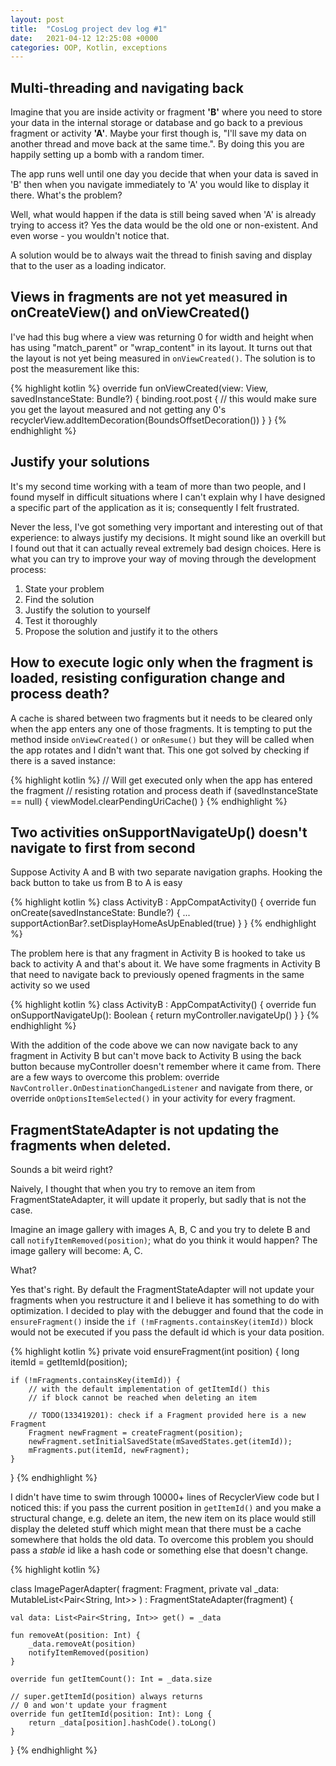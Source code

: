 ```yaml
---
layout: post
title:  "CosLog project dev log #1"
date:   2021-04-12 12:25:08 +0000
categories: OOP, Kotlin, exceptions
--- 
```



## Multi-threading and navigating back

Imagine that you are inside activity or fragment <b>'B'</b> where you need to store your data in the internal storage or database and go back to a previous fragment or activity <b>'A'</b>. Maybe your first though is, "I'll save my data on another thread and move back at the same time.". By doing this you are happily setting up a bomb with a random timer.

The app runs well until one day you decide that when your data is saved in 'B' then when you navigate immediately to 'A' you would like to display it there. What's the problem?

Well, what would happen if the data is still being saved when 'A' is already trying to access it? Yes the data would be the old one or non-existent. And even worse - you wouldn't notice that.

A solution would be to always wait the thread to finish saving and display that to the user as a loading indicator.

## Views in fragments are not yet measured in onCreateView() and onViewCreated()

I've had this bug where a view was returning 0 for width and height when has using "match_parent" or "wrap_content" in its layout.
It turns out that the layout is not yet being measured in `onViewCreated()`. The solution is to post the measurement like this:

{% highlight kotlin %}
override fun onViewCreated(view: View, savedInstanceState: Bundle?) {
    binding.root.post {
        // this would make sure you get the layout measured and not getting any 0's
        recyclerView.addItemDecoration(BoundsOffsetDecoration())
    }
}
{% endhighlight %}


## Justify your solutions

It's my second time working with a team of more than two people, and I found myself in difficult situations where I can't explain why I have designed a specific part of the application as it is; consequently I felt frustrated.

Never the less, I've got something very important and interesting out of that experience: to always justify my decisions. It might sound like an overkill but I found out that it can actually reveal extremely bad design choices. Here is what you can try to improve your way of moving through the development process:

1. State your problem
2. Find the solution
3. Justify the solution to yourself
4. Test it thoroughly
5. Propose the solution and justify it to the others

## How to execute logic only when the fragment is loaded, resisting configuration change and process death?

A cache is shared between two fragments but it needs to be cleared only when the app enters any one of those fragments. It is tempting to put the method inside `onViewCreated()` or `onResume()` but they will be called when the app rotates and I didn't want that. This one got solved by checking if there is a saved instance:

{% highlight kotlin %}
// Will get executed only when the app has entered the fragment
// resisting rotation and process death
if (savedInstanceState == null) {
    viewModel.clearPendingUriCache()
}
{% endhighlight %}

## Two activities onSupportNavigateUp() doesn't navigate to first from second

Suppose Activity A and B with two separate navigation graphs. Hooking the back button to take us from B to A is easy

{% highlight kotlin %}
class ActivityB : AppCompatActivity() {
   override fun onCreate(savedInstanceState: Bundle?) {
        ...
        supportActionBar?.setDisplayHomeAsUpEnabled(true)
    }
}
{% endhighlight %}

The problem here is that any fragment in Activity B is hooked to take us back to activity A and that's about it. We have some fragments in Activity B that need to navigate back to previously opened fragments in the same activity so we used

{% highlight kotlin %}
class ActivityB : AppCompatActivity() {
    override fun onSupportNavigateUp(): Boolean {
        return myController.navigateUp()
    }
}
{% endhighlight %}

With the addition of the code above we can now navigate back to any fragment in Activity B but can't move back to Activity B using the back button because myController doesn't remember where it came from. There are a few ways to overcome this problem: override `NavController.OnDestinationChangedListener` and navigate from there, or override `onOptionsItemSelected()` in your activity for every fragment.

## FragmentStateAdapter is not updating the fragments when deleted.

Sounds a bit weird right? 

Naively, I thought that when you try to remove an item from FragmentStateAdapter, it will update it properly, but sadly that is not the case. 

Imagine an image gallery with images A, B, C and you try to delete B and call `notifyItemRemoved(position)`; what do you think it would happen? The image gallery will become: A, C.

What?

Yes that's right. By default the FragmentStateAdapter will not update your fragments when you restructure it and I believe it has something to do with optimization.  I decided to play with the debugger and found that the code in `ensureFragment()` inside the `if (!mFragments.containsKey(itemId))` block would not be executed if you pass the default id which is your data position.

{% highlight kotlin %}
private void ensureFragment(int position) {
    long itemId = getItemId(position);

    if (!mFragments.containsKey(itemId)) {
        // with the default implementation of getItemId() this 
        // if block cannot be reached when deleting an item

        // TODO(133419201): check if a Fragment provided here is a new Fragment
        Fragment newFragment = createFragment(position);
        newFragment.setInitialSavedState(mSavedStates.get(itemId));
        mFragments.put(itemId, newFragment);
    }
}
{% endhighlight %}

I didn't have time to swim through 10000+ lines of RecyclerView code but I noticed this: if you pass the current position in `getItemId()` and you make a structural change, e.g. delete an item, the new item on its place would still display the deleted stuff which might mean that there must be a cache somewhere that holds the old data. To overcome this problem you should pass a <i>stable</i> id like a hash code or something else that doesn't change.

{% highlight kotlin %}

class ImagePagerAdapter(
    fragment: Fragment,
    private val _data: MutableList<Pair<String, Int>>
) : FragmentStateAdapter(fragment) {

    val data: List<Pair<String, Int>> get() = _data

    fun removeAt(position: Int) {
        _data.removeAt(position)
        notifyItemRemoved(position)
    }

    override fun getItemCount(): Int = _data.size

    // super.getItemId(position) always returns 
    // 0 and won't update your fragment
    override fun getItemId(position: Int): Long {
        return _data[position].hashCode().toLong()
    }
}
{% endhighlight %}
